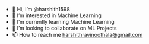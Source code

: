 - 👋 Hi, I’m @harshith1598
- 👀 I’m interested in Machine Learning
- 🌱 I’m currently learning Machine Learning
- 💞️ I’m looking to collaborate on ML Projects
- 📫 How to reach me harshithravinoothala@gmail.com

<!---
harshith1598/harshith1598 is a ✨ special ✨ repository because its `README.md` (this file) appears on your GitHub profile.
You can click the Preview link to take a look at your changes.
--->
